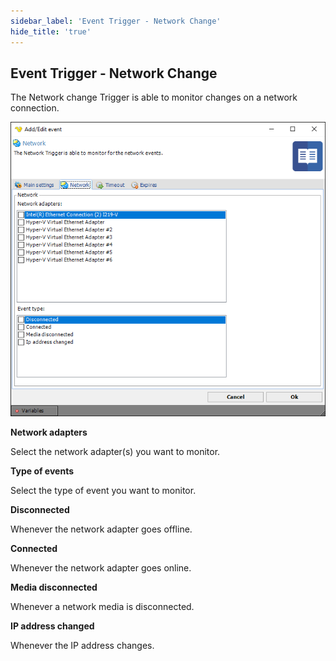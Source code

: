 ```yaml
---
sidebar_label: 'Event Trigger - Network Change'
hide_title: 'true'
---
```


## Event Trigger - Network Change

The Network change Trigger is able to monitor changes on a network connection.

![](../../../static/img/networkchangetrigger.png)

**Network adapters**

Select the network adapter(s) you want to monitor.
 
**Type of events**

Select the type of event you want to monitor.
 
**Disconnected**

Whenever the network adapter goes offline.
 
**Connected**

Whenever the network adapter goes online.
 
**Media disconnected**

Whenever a network media is disconnected.
 
**IP address changed**

Whenever the IP address changes.